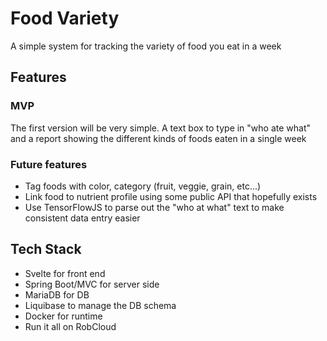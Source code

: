 # Food Variety

A simple system for tracking the variety of food you eat in a week

## Features

### MVP
The first version will be very simple. A text box to type in "who ate what" and a report showing the different kinds of foods eaten in a single week

### Future features
* Tag foods with color, category (fruit, veggie, grain, etc...)
* Link food to nutrient profile using some public API that hopefully exists
* Use TensorFlowJS to parse out the "who at what" text to make consistent data entry easier

## Tech Stack
* Svelte for front end
* Spring Boot/MVC for server side
* MariaDB for DB
* Liquibase to manage the DB schema
* Docker for runtime
* Run it all on RobCloud